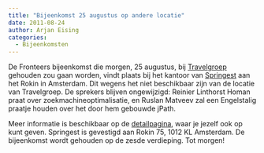 ```yaml
---
title: "Bijeenkomst 25 augustus op andere locatie"
date: 2011-08-24
author: Arjan Eising
categories: 
  - Bijeenkomsten
---
```

De Fronteers bijeenkomst die morgen, 25 augustus, bij [Travelgroep](http://travelgroep.nl) gehouden zou gaan worden, vindt plaats bij het kantoor van [Springest](http://springest.nl) aan het Rokin in Amsterdam. Dit wegens het niet beschikbaar zijn van de locatie van Travelgroep. De sprekers blijven ongewijzigd: Reinier Linthorst Homan praat over zoekmachineoptimalisatie, en Ruslan Matveev zal een Engelstalig praatje houden over het door hem gebouwde jPath.

Meer informatie is beschikbaar op de [detailpagina](/bijeenkomsten/2011/travelgroep), waar je jezelf ook op kunt geven. Springest is gevestigd aan Rokin 75, 1012 KL Amsterdam. De bijeenkomst wordt gehouden op de zesde verdieping. Tot morgen!

